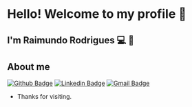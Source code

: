
 
# Hello! Welcome to my profile 👔
 
## I'm Raimundo Rodrigues 💻 🚀

 
 
## About me 
[![Github Badge](https://img.shields.io/badge/-Github-000?style=flat-square&logo=Github&logoColor=white&link=https://github.com/raimundorodrigues1)](https://github.com/raimundorodrigues1)
[![Linkedin Badge](https://img.shields.io/badge/-LinkedIn-blue?style=flat-square&logo=Linkedin&logoColor=white&link=https://www.linkedin.com/in/raimundo-rodrigues-79357211a)](https://www.linkedin.com/in/raimundo-rodrigues-79357211a/)
[![Gmail Badge](https://img.shields.io/badge/-Gmail-c14438?style=flat-square&logo=Gmail&logoColor=white&link=mailto:raimundorodriguesbbt@gmail.com)](mailto:raimundorodriguesbbt@gmail.com)

 
- Thanks for visiting. 
 

